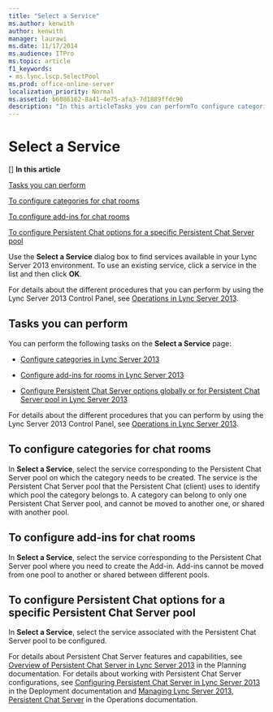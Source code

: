 ```yaml
---
title: "Select a Service"
ms.author: kenwith
author: kenwith
manager: laurawi
ms.date: 11/17/2014
ms.audience: ITPro
ms.topic: article
f1_keywords:
- ms.lync.lscp.SelectPool
ms.prod: office-online-server
localization_priority: Normal
ms.assetid: b6086162-8a41-4e75-afa3-7d1889ffdc90
description: "In this articleTasks you can performTo configure categories for chat roomsTo configure add-ins for chat roomsTo configure Persistent Chat options for a specific Persistent Chat Server pool"
---
```


# Select a Service
[]
 **In this article**
  
[Tasks you can perform](#sectionSection0)
  
[To configure categories for chat rooms](#sectionSection1)
  
[To configure add-ins for chat rooms](#sectionSection2)
  
[To configure Persistent Chat options for a specific Persistent Chat Server pool](#sectionSection3)
  
Use the **Select a Service** dialog box to find services available in your Lync Server 2013 environment. To use an existing service, click a service in the list and then click **OK**. 
  
For details about the different procedures that you can perform by using the Lync Server 2013 Control Panel, see [Operations in Lync Server 2013](operations.md).
  
## Tasks you can perform
<a name="sectionSection0"> </a>

You can perform the following tasks on the **Select a Service** page: 
  
- [Configure categories in Lync Server 2013](configure-categories.md)
    
- [Configure add-ins for rooms in Lync Server 2013](configure-add-ins-for-rooms.md)
    
- [Configure Persistent Chat Server options globally or for Persistent Chat Server pool in Lync Server 2013](configure-persistent-chat-server-options-globally-or-for-persistent-chat-server.md)
    
For details about the different procedures that you can perform by using the Lync Server 2013 Control Panel, see [Operations in Lync Server 2013](operations.md).
  
## To configure categories for chat rooms
<a name="sectionSection1"> </a>

In **Select a Service**, select the service corresponding to the Persistent Chat Server pool on which the category needs to be created. The service is the Persistent Chat Server pool that the Persistent Chat (client) uses to identify which pool the category belongs to. A category can belong to only one Persistent Chat Server pool, and cannot be moved to another one, or shared with another pool. 
  
## To configure add-ins for chat rooms
<a name="sectionSection2"> </a>

In **Select a Service**, select the service corresponding to the Persistent Chat Server pool where you need to create the Add-in. Add-ins cannot be moved from one pool to another or shared between different pools.
  
## To configure Persistent Chat options for a specific Persistent Chat Server pool
<a name="sectionSection3"> </a>

In **Select a Service**, select the service associated with the Persistent Chat Server pool to be configured.
  
For details about Persistent Chat Server features and capabilities, see [Overview of Persistent Chat Server in Lync Server 2013](overview-of-persistent-chat-server.md) in the Planning documentation. For details about working with Persistent Chat Server configurations, see [Configuring Persistent Chat Server in Lync Server 2013](configuring-persistent-chat-server.md) in the Deployment documentation and [Managing Lync Server 2013, Persistent Chat Server](managing-lync-server-2013-persistent-chat-server.md) in the Operations documentation. 
  

